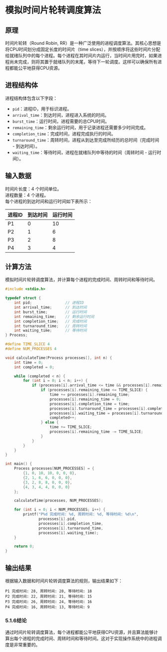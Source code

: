 # 模拟时间片轮转调度算法

## 原理
时间片轮转（Round Robin, RR）是一种广泛使用的进程调度算法。其核心思想是将CPU时间划分成固定长度的时间片（time slices），并按顺序将这些时间片分配给就绪队列中的每个进程。每个进程在其时间片内运行，当时间片用完时，如果进程尚未完成，则将其置于就绪队列的末尾，等待下一轮调度。这样可以确保所有进程都能公平地获得CPU资源。

## 进程结构体

进程结构体包含以下字段：

- `pid`：进程ID，用于标识进程。
- `arrival_time`：到达时间，进程进入系统的时间。
- `burst_time`：运行时间，进程需要的总CPU时间。
- `remaining_time`：剩余运行时间，用于记录进程还需要多少时间完成。
- `completion_time`：完成时间，进程完成执行的时间。
- `turnaround_time`：周转时间，进程从到达至完成所经历的总时间（完成时间 - 到达时间）。
- `waiting_time`：等待时间，进程在就绪队列中等待的时间（周转时间 - 运行时间）。

## 输入数据

时间片长度：4 个时间单位。  
进程数量：4 个进程。  
每个进程的到达时间和运行时间如下表所示：  

| 进程ID | 到达时间 | 运行时间 |
|--------|----------|----------|
| P1     | 0        | 10       |
| P2     | 1        | 6        |
| P3     | 2        | 8        |
| P4     | 3        | 4        |

## 计算方法

模拟时间片轮转调度算法，并计算每个进程的完成时间、周转时间和等待时间。

```c
#include <stdio.h>

typedef struct {
    int pid;               // 进程ID
    int arrival_time;      // 到达时间
    int burst_time;        // 运行时间
    int remaining_time;    // 剩余运行时间
    int completion_time;   // 完成时间
    int turnaround_time;   // 周转时间
    int waiting_time;      // 等待时间
} Process;

#define TIME_SLICE 4
#define NUM_PROCESSES 4

void calculateTime(Process processes[], int n) {
    int time = 0;
    int completed = 0;

    while (completed < n) {
        for (int i = 0; i < n; i++) {
            if (processes[i].arrival_time <= time && processes[i].remaining_time > 0) {
                if (processes[i].remaining_time <= TIME_SLICE) {
                    time += processes[i].remaining_time;
                    processes[i].remaining_time = 0;
                    processes[i].completion_time = time;
                    processes[i].turnaround_time = processes[i].completion_time - processes[i].arrival_time;
                    processes[i].waiting_time = processes[i].turnaround_time - processes[i].burst_time;
                    completed++;
                } else {
                    time += TIME_SLICE;
                    processes[i].remaining_time -= TIME_SLICE;
                }
            }
        }
    }
}

int main() {
    Process processes[NUM_PROCESSES] = {
        {1, 0, 10, 10, 0, 0, 0},
        {2, 1, 6, 6, 0, 0, 0},
        {3, 2, 8, 8, 0, 0, 0},
        {4, 3, 4, 4, 0, 0, 0}
    };

    calculateTime(processes, NUM_PROCESSES);

    for (int i = 0; i < NUM_PROCESSES; i++) {
        printf("P%d 完成时间: %d, 周转时间: %d, 等待时间: %d\n",
               processes[i].pid,
               processes[i].completion_time,
               processes[i].turnaround_time,
               processes[i].waiting_time);
    }

    return 0;
}
```

## 输出结果
根据输入数据和时间片轮转调度算法的规则，输出结果如下：

```
P1 完成时间: 28, 周转时间: 28, 等待时间: 18
P2 完成时间: 22, 周转时间: 21, 等待时间: 15
P3 完成时间: 26, 周转时间: 24, 等待时间: 16
P4 完成时间: 16, 周转时间: 13, 等待时间: 9
```

### 5.1.6结论
通过时间片轮转调度算法，每个进程都能公平地获得CPU资源，并且算法能够计算出每个进程的完成时间、周转时间和等待时间。这对于实现操作系统中的进程调度是非常重要的。


